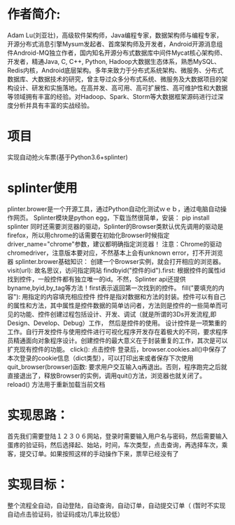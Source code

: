 # 作者简介: 
Adam Lu(刘亚壮)，高级软件架构师，Java编程专家，数据架构师与编程专家，开源分布式消息引擎Mysum发起者、首席架构师及开发者，Android开源消息组件Android-MQ独立作者，国内知名开源分布式数据库中间件Mycat核心架构师、开发者，精通Java, C, C++, Python, Hadoop大数据生态体系，熟悉MySQL、Redis内核，Android底层架构。多年来致力于分布式系统架构、微服务、分布式数据库、大数据技术的研究，曾主导过众多分布式系统、微服务及大数据项目的架构设计、研发和实施落地。在高并发、高可用、高可扩展性、高可维护性和大数据等领域拥有丰富的经验。对Hadoop、Spark、Storm等大数据框架源码进行过深度分析并具有丰富的实战经验。

# 项目
实现自动抢火车票(基于Python3.6+splinter)

# splinter使用
plinter.brower是一个开源工具，通过Python自动化测试ｗｅｂ，通过电脑自动操作网页。
Splinter模块是python egg，下载当然很简单，安装： pip install splinter
同时还需要浏览器的驱动，Splinter的Browser类默认优先调用的驱动是firefox，所以用chrome的话需要在初始化Browser时候指定driver_name="chrome"参数，建议都明确指定浏览器！
注意：Chrome的驱动chromedriver，注意版本要对应，不然基本上会有unknown error，打不开浏览器
splinter.brower基础知识：
创建一个Browser实例，就会打开相应的浏览器。
visit(url): 故名思议，访问指定网站
findbyid("控件的id").first: 根据控件的属性id找到控件，一般控件都有独立唯一的id。不然，Splinter api还提供byname,byid,by_tag等方法！first表示返回第一次找到的控件。
fill("要填充的内容"): 用指定的内容填充相应控件
控件是指对数据和方法的封装。控件可以有自己的属性和方法，其中属性是控件数据的简单访问者，方法则是控件的一些简单而可见的功能、控件创建过程包括设计、开发、调试（就是所谓的3Ds开发流程,即Design、Develop、Debug）工作， 然后是控件的使用。
设计控件是一项繁重的工作。自行开发控件与使用控件进行可视化程序开发存在着极大的不同，要求程序员精通面向对象程序设计。创建控件的最大意义在于封装重复的工作，其次是可以扩充现有控件的功能。
click(): 点击控件
登录后，browser.cookies.all()中保存了本次登录的cookie信息（dict类型），可以打印出来或者保存下次使用
quit_browser(browser)函数: 要求用户交互输入q再退出。否则，程序跑完之后就直接退出了，释放Browser的实例，调用quit()方法，浏览器也就关闭了。
reload() 方法用于重新加载当前文档

# 实现思路：
首先我们需要登陆１２３０６网站，登录时需要输入用户名与密码，然后需要输入蛋疼的验证码，然后选择起、始站，时间，车次类型，点击查询，再选择车次，乘客，提交订单。如果按照这样的手动操作下来，票早已经没有了

# 实现目标：
整个流程全自动，自动登陆，自动查询，自动订单，自动提交订单（ (暂时不实现自动点击验证码，验证码成功几率比较低）


